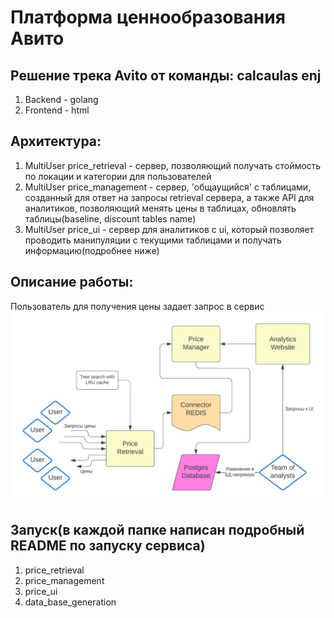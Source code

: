 # Платформа ценнообразования Авито
## Решение трека Avito от команды: calcaulas enj
1) Backend - golang
2) Frontend - html
## Архитектура:
1) MultiUser price_retrieval - сервер, позволяющий получать стоймость по локации и категории для пользователей
2) MultiUser price_management - сервер, 'общаущийся' с таблицами, созданный для ответ на запросы retrieval сервера, а также API для аналитиков, позволяющий менять цены в таблицах, обновлять таблицы(baseline, discount tables name)
3) MultiUser price_ui - сервер для аналитиков с ui, который позволяет проводить манипуляции с текущими таблицами и получать информацию(подробнее ниже)
## Описание работы:
Пользователь для получения цены задает запрос в сервис
<img src = "photo.jpg">
## Запуск(в каждой папке написан подробный README по запуску сервиса)
1) price_retrieval
2) price_management
3) price_ui
4) data_base_generation